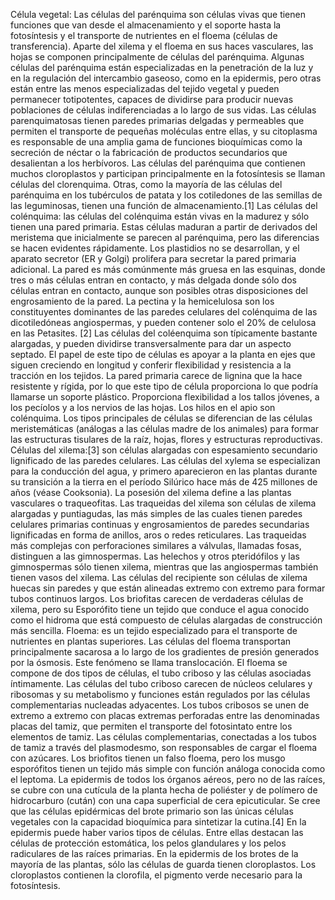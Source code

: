Célula vegetal: Las células del parénquima son células vivas que tienen funciones que van desde el almacenamiento y el soporte hasta la fotosíntesis y el transporte de nutrientes en el floema (células de transferencia). Aparte del xilema y el floema en sus haces vasculares, las hojas se componen principalmente de células del parénquima. Algunas células del parénquima están especializadas en la penetración de la luz y en la regulación del intercambio gaseoso, como en la epidermis,  pero otras están entre las  menos especializadas del tejido vegetal y pueden permanecer totipotentes, capaces de dividirse para producir nuevas poblaciones de células indiferenciadas a lo largo de sus vidas.  Las células parenquimatosas tienen paredes primarias delgadas y permeables que permiten el transporte de pequeñas moléculas entre ellas, y su citoplasma es responsable de una amplia gama de funciones bioquímicas como la secreción de néctar o la fabricación de productos secundarios que desalientan a los herbívoros. Las células del parénquima que contienen muchos cloroplastos y participan principalmente en la fotosíntesis se llaman células del clorenquima. Otras, como la mayoría de las células del parénquima en los tubérculos de patata y los cotiledones de las semillas de las leguminosas, tienen una función de almacenamiento.[1]​ Las células del colénquima: las células del colénquima están vivas en la madurez y sólo tienen una pared primaria. Estas células maduran a partir de derivados del meristema que inicialmente se parecen al parénquima, pero las diferencias se hacen evidentes rápidamente. Los plastidios no se desarrollan, y el aparato secretor (ER y Golgi) prolifera para secretar la pared primaria adicional. La pared es más comúnmente más gruesa en las esquinas, donde tres o más células entran en contacto, y más delgada donde sólo dos células entran en contacto, aunque son posibles otras disposiciones del engrosamiento de la pared.  La pectina y la hemicelulosa son los constituyentes dominantes de las paredes celulares del colénquima de las  dicotiledóneas angiospermas, y pueden contener solo el 20% de celulosa en las Petasites. [2]​ Las células del coléenquima son típicamente bastante alargadas, y pueden dividirse transversalmente para dar un aspecto septado. El papel de este tipo de células es apoyar a la planta en ejes que siguen creciendo en longitud y conferir flexibilidad y resistencia a la tracción en los tejidos. La pared primaria carece de lignina que la hace resistente y rígida, por lo que este tipo de célula proporciona lo que podría llamarse un soporte plástico. Proporciona flexibilidad a los tallos jóvenes, a los pecíolos y a los nervios de las hojas. Los hilos en el apio son colénquima. Los tipos principales de células se diferencian de las células meristemáticas (análogas a las células madre de los animales) para formar las estructuras tisulares de la raíz, hojas, flores y estructuras reproductivas. Células del xilema:[3]​ son células alargadas con espesamiento secundario lignificado de las paredes celulares. Las células del xylema se especializan para la conducción del agua, y primero aparecieron en las plantas durante su transición a la tierra en el período Silúrico hace más de 425 millones de años (véase Cooksonia). La posesión del xilema define a las plantas vasculares o traqueofitas. Las traqueidas del xilema son células de xilema alargadas y puntiagudas, las más simples de las cuales tienen paredes celulares primarias continuas y engrosamientos de paredes secundarias lignificadas en forma de anillos, aros o redes reticulares. Las traqueidas más complejas con perforaciones similares a válvulas, llamadas fosas, distinguen a las gimnospermas. Las helechos y otros pteridófilos y las gimnospermas sólo tienen xilema, mientras que las angiospermas también tienen vasos del xilema. Las células del recipiente son células de xilema huecas sin paredes y que están alineadas extremo con extremo para formar tubos continuos largos. Los briofitas carecen de verdaderas células de xilema, pero su Esporófito tiene un tejido que conduce el agua conocido como el hidroma que está compuesto de células alargadas de construcción más sencilla. Floema: es un tejido especializado para el transporte de nutrientes en plantas superiores. Las células del floema transportan principalmente sacarosa a lo largo de los gradientes de presión generados por la ósmosis. Este fenómeno se llama translocación. El floema se compone de dos tipos de células, el tubo criboso y las células asociadas íntimamente. Las células del tubo criboso carecen de núcleos celulares y ribosomas y su metabolismo y funciones están regulados por las células complementarias nucleadas adyacentes. Los tubos cribosos se unen de extremo a extremo con placas extremas perforadas entre las denominadas placas del tamiz, que permiten el transporte del fotosintato entre los elementos de tamiz. Las células complementarias, conectadas a los tubos de tamiz a través del plasmodesmo, son responsables de cargar el floema con azúcares. Los briofitos tienen un falso floema, pero los musgo esporófitos tienen un tejido más simple con función análoga conocida como el leptoma. La epidermis de todos los órganos aéreos, pero no de las raíces, se cubre con una cutícula de la planta hecha de poliéster y de polímero de hidrocarburo (cután) con una capa superficial de cera epicuticular. Se cree que las células epidérmicas del brote primario son las únicas células vegetales con la capacidad bioquímica para sintetizar la cutina.[4]​ En la epidermis puede haber varios tipos de células. Entre ellas destacan las células de protección estomática, los pelos glandulares y los pelos radiculares de las raíces primarias. En la epidermis de los brotes de la mayoría de las plantas, sólo las células de guarda tienen cloroplastos. Los cloroplastos contienen la clorofila, el pigmento verde necesario para la fotosíntesis.
